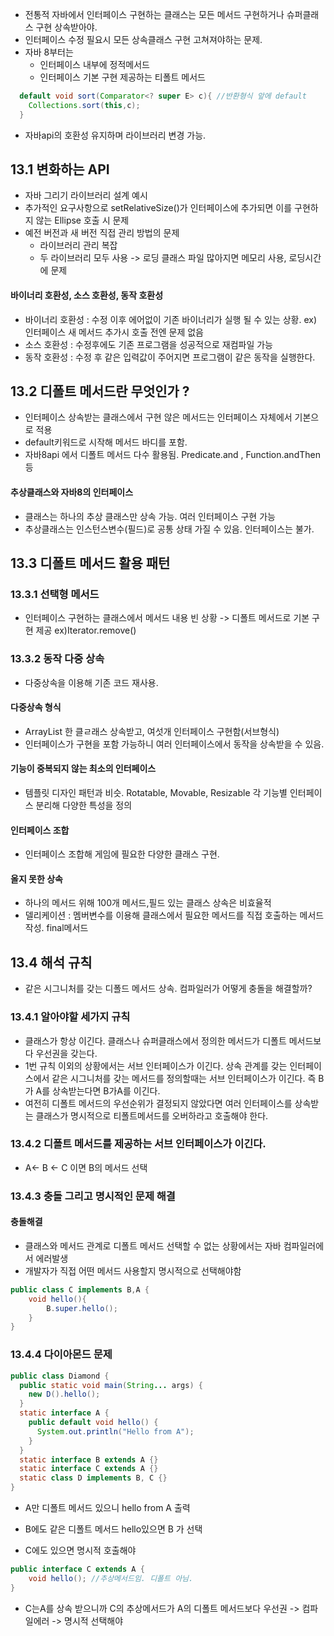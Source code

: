 - 전통적 자바에서 인터페이스 구현하는 클래스는 모든 메서드 구현하거나 슈퍼클래스 구현 상속받아야.
- 인터페이스 수정 필요시 모든 상속클래스 구현 고쳐져야하는 문제. 
- 자바 8부터는
  - 인터페이스 내부에 정적메서드
  - 인터페이스 기본 구현 제공하는 티폴트 메서드  
```java
  default void sort(Comparator<? super E> c){ //반환형식 앞에 default
    Collections.sort(this,c);
  }
```
- 자바api의 호환성 유지하며 라이브러리 변경 가능. 

## 13.1 변화하는 API

- 자바 그리기 라이브러리 설계 예시 
- 추가적인 요구사항으로 setRelativeSize()가 인터페이스에 추가되면 이를 구현하지 않는 Ellipse 호출 시 문제
- 예전 버전과 새 버전 직접 관리 방법의 문제 
  - 라이브러리 관리 복잡
  - 두 라이브러리 모두 사용 -> 로딩 클래스 파일 많아지면 메모리 사용, 로딩시간에 문제 
  
#### 바이너리 호환성, 소스 호환성, 동작 호환성
 
- 바이너리 호환성 : 수정 이후 에어없이 기존 바이너리가 실행 될 수 있는 상황. ex) 인터페이스 새 메서드 추가시 호출 전엔 문제 없음
- 소스 호환성 : 수정후에도 기존 프로그램을 성공적으로 재컴파일 가능
- 동작 호환성 : 수정 후 같은 입력값이 주어지면 프로그램이 같은 동작을 실행한다. 

## 13.2 디폴트 메서드란 무엇인가 ?

- 인터페이스 상속받는 클래스에서 구현 않은 메서드는 인터페이스 자체에서 기본으로 적용 
- default키워드로 시작해 메서드 바디를 포함. 
- 자바8api 에서 디폴트 메서드 다수 활용됨. Predicate.and , Function.andThen 등 

#### 추상클래스와 자바8의 인터페이스 

- 클래스는 하나의 추상 클래스만 상속 가능. 여러 인터페이스 구현 가능 
- 추상클래스는 인스턴스변수(필드)로 공통 상태 가질 수 있음. 인터페이스는 불가.

## 13.3 디폴트 메서드 활용 패턴

### 13.3.1 선택형 메서드 

- 인터페이스 구현하는 클래스에서 메서드 내용 빈 상황 -> 디폴트 메서드로 기본 구현 제공 ex)Iterator.remove()

### 13.3.2 동작 다중 상속

- 다중상속을 이용해 기존 코드 재사용.

#### 다중상속 형식

- ArrayList 한 클ㄹ래스 상속받고, 여섯개 인터페이스 구현함(서브형식)
- 인터페이스가 구현을 포함 가능하니 여러 인터페이스에서 동작을 상속받을 수 있음.

#### 기능이 중복되지 않는 최소의 인터페이스 

- 템플릿 디자인 패턴과 비슷. Rotatable, Movable, Resizable 각 기능별 인터페이스 분리해 다양한 특성을 정의 

#### 인터페이스 조합 

- 인터페이스 조합해 게임에 필요한 다양한 클래스 구현. 

#### 올지 못한 상속 

- 하나의 메서드 위해 100개 메서드,필드 있는 클래스 상속은 비효율적
- 델리케이션 : 멤버변수를 이용해 클래스에서 필요한 메서드를 직접 호출하는 메서드 작성. final메서드

## 13.4 해석 규칙 

- 같은 시그니처를 갖는 디폴드 메서드 상속. 컴파일러가 어떻게 충돌을 해결할까?

### 13.4.1 알아야할 세가지 규칙

- 클래스가 항상 이긴다. 클래스나 슈퍼클래스에서 정의한 메서드가 디폴트 메서드보다 우선권을 갖는다.
- 1번 규칙 이외의 상황에서는 서브 인터페이스가 이긴다. 상속 관계를 갖는 인터페이스에서 같은 시그니처를 갖는 메서드를 정의할때는 서브 인터페이스가 이긴다. 즉 B가 A를 상속받는다면 B가A를 이긴다.
- 여전히 디폴트 메서드의 우선순위가 결정되지 않았다면 여러 인터페이스를 상속받는 클래스가 명시적으로 티폴트메서드를 오버하라고 호출해야 한다. 

### 13.4.2 디폴트 메서드를 제공하는 서브 인터페이스가 이긴다. 

- A<- B <- C 이면 B의 메서드 선택 

### 13.4.3 충돌 그리고 명시적인 문제 해결

#### 충돌해결
- 클래스와 메서드 관계로 디폴트 메서드 선택할 수 없는 상황에서는 자바 컴파일러에서 에러발생
- 개발자가 직접 어떤 메서드 사용할지 명시적으로 선택해야함 
```java
public class C implements B,A {
	void hello(){
		B.super.hello();
    }
}
```

### 13.4.4  다이아몬드 문제 
```java
public class Diamond {
  public static void main(String... args) {
    new D().hello();
  }
  static interface A {
    public default void hello() {
      System.out.println("Hello from A");
    }
  }
  static interface B extends A {}
  static interface C extends A {}
  static class D implements B, C {}
}
```
-  A만 디폴트 메서드 있으니 hello from A 출력

- B에도 같은 디폴트 메서드 hello있으면 B 가 선택 
- C에도 있으면 명시적 호출해야 
```java
public interface C extends A {
	void hello(); //추상메서드임. 디폴트 아님. 
}
```
- C는A를 상속 받으니까 C의 추상메서드가 A의 디폴트 메서드보다 우선권 -> 컴파일에러 -> 명시적 선택해야